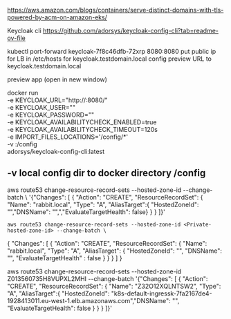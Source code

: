 https://aws.amazon.com/blogs/containers/serve-distinct-domains-with-tls-powered-by-acm-on-amazon-eks/

Keycloak cli
https://github.com/adorsys/keycloak-config-cli?tab=readme-ov-file


kubectl port-forward keycloak-7f8c46dfb-72xrp 8080:8080
put public ip for LB in /etc/hosts   for   keycloak.testdomain.local
config preview URL to keycloak.testdomain.local



preview app (open in new window)


docker run \
    -e KEYCLOAK_URL="http://<your keycloak host>:8080/" \
    -e KEYCLOAK_USER="<keycloak admin username>" \
    -e KEYCLOAK_PASSWORD="<keycloak admin password>" \
    -e KEYCLOAK_AVAILABILITYCHECK_ENABLED=true \
    -e KEYCLOAK_AVAILABILITYCHECK_TIMEOUT=120s \
    -e IMPORT_FILES_LOCATIONS='/config/*' \
    -v <your config path>:/config \
    adorsys/keycloak-config-cli:latest



## -v local config dir to docker directory /config


aws route53 change-resource-record-sets --hosted-zone-id <Private-hosted-zone-id> --change-batch \ '{"Changes": [ { "Action": "CREATE", "ResourceRecordSet": { "Name": "rabbit.local", "Type": "A", "AliasTarget":{ "HostedZoneId": "<zone-id-of-ALB>","DNSName": "<DNS-of-ALB>",","EvaluateTargetHealth": false} } } ]}'

    aws route53 change-resource-record-sets --hosted-zone-id <Private-hosted-zone-id> --change-batch \ 
    
{
    "Changes": [
        { 
            "Action": "CREATE", 
            "ResourceRecordSet": { 
                "Name": "rabbit.local", 
                "Type": "A", 
                "AliasTarget": { 
                    "HostedZoneId": "<zone-id-of-ALB>",
                    "DNSName": "<DNS-of-ALB>",
                    "EvaluateTargetHealth" : false
                } 
            } 
        }
    ]
}


aws route53 change-resource-record-sets --hosted-zone-id Z013560735H8VUPXL2MHI --change-batch '{"Changes": [ { "Action": "CREATE", "ResourceRecordSet": { "Name": "Z32O12XQLNTSW2", "Type": "A", "AliasTarget":{ "HostedZoneId": "k8s-default-ingressk-7fa2167de4-1928413011.eu-west-1.elb.amazonaws.com","DNSName": "", "EvaluateTargetHealth": false } } } ]}'